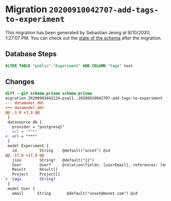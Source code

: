 # Migration `20200910042707-add-tags-to-experiment`

This migration has been generated by Sebastian Jeong at 9/10/2020, 1:27:07 PM.
You can check out the [state of the schema](./schema.prisma) after the migration.

## Database Steps

```sql
ALTER TABLE "public"."Experiment" ADD COLUMN "tags" text   
```

## Changes

```diff
diff --git schema.prisma schema.prisma
migration 20200901042124-psql1..20200910042707-add-tags-to-experiment
--- datamodel.dml
+++ datamodel.dml
@@ -3,9 +3,9 @@
 }
 datasource db {
   provider = "postgresql"
-  url = "***"
+  url = "***"
 }
 model Experiment {
   id          String    @default("unset") @id
@@ -17,8 +17,9 @@
   json        String?   @default("{}")
   User        User?     @relation(fields: [userEmail], references: [email])
   Result      Result[]
   Project     Project[]
+  tags        String?
 }
 model User {
   email      String       @default("unset@monet.com") @id
```


